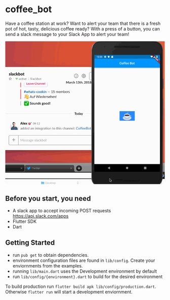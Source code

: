 # coffee_bot

Have a coffee station at work? Want to alert your team that there is a fresh pot of hot, tasty, delicious coffee ready? With a press of a button, you can send a slack message to your Slack App to alert your team!

![Coffee bot example](./COFFEE_BOT.gif)

## Before you start, you need

- A slack app to accept incoming POST requests https://api.slack.com/apps
- Flutter SDK
- Dart

## Getting Started

- run `pub get` to obtain dependencies.
- environment configuration files are found in `lib/config`. Create your enviornments from the examples.
- running `lib/main.dart` uses the Development environment by default
- run `lib/config/{environment}.dart` to build for the desired environment

To build production run `flutter build apk lib/config/production.dart`. Otherwise `flutter run` will start a development enviornment.
